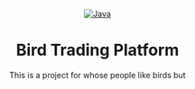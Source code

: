 <div align="center">

   [![Java](https://img.shields.io/badge/Language-Java-%23f34b7d.svg?style=plastic)](https://en.wikipedia.org/wiki/C%2B%2B)

   # **Bird Trading Platform**
This is a project for whose people like birds but 

</div>
